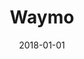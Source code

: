 ---
layout: site
title: "Waymo"
date: 2018-01-01
categories: [google]
version: 0.0.0
major: 0
minor: 0
patch: 0
slug: waymo
link: https://waymo.com/
submitter: lpolepeddi
permalink: /sites/:slug
---
